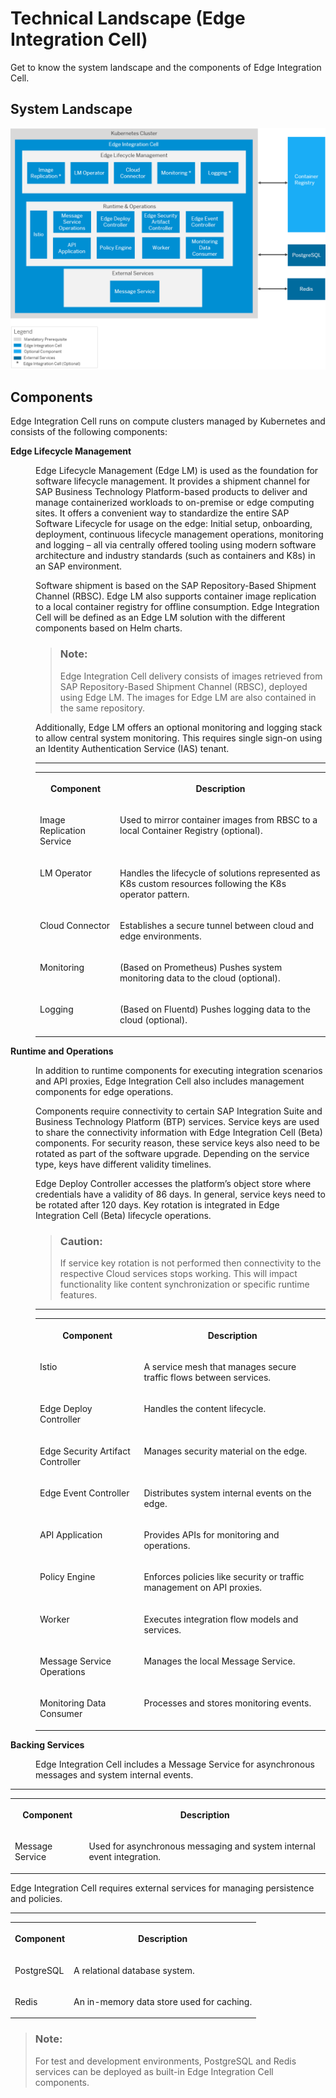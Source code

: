 <!-- loiof60efc1363f04d17bb324d7e5f203ee9 -->

# Technical Landscape \(Edge Integration Cell\)

Get to know the system landscape and the components of Edge Integration Cell.



<a name="loiof60efc1363f04d17bb324d7e5f203ee9__section_yll_fny_z5b"/>

## System Landscape

![](images/EIC-Landscape1_bd52867.png)



<a name="loiof60efc1363f04d17bb324d7e5f203ee9__section_gg1_mny_z5b"/>

## Components

Edge Integration Cell runs on compute clusters managed by Kubernetes and consists of the following components:


<dl>
<dt><b>

Edge Lifecycle Management

</b></dt>
<dd>

Edge Lifecycle Management \(Edge LM\) is used as the foundation for software lifecycle management. It provides a shipment channel for SAP Business Technology Platform-based products to deliver and manage containerized workloads to on-premise or edge computing sites. It offers a convenient way to standardize the entire SAP Software Lifecycle for usage on the edge: Initial setup, onboarding, deployment, continuous lifecycle management operations, monitoring and logging – all via centrally offered tooling using modern software architecture and industry standards \(such as containers and K8s\) in an SAP environment.



</dd>
<dd>

Software shipment is based on the SAP Repository-Based Shipment Channel \(RBSC\). Edge LM also supports container image replication to a local container registry for offline consumption. Edge Integration Cell will be defined as an Edge LM solution with the different components based on Helm charts.

> ### Note:  
> Edge Integration Cell delivery consists of images retrieved from SAP Repository-Based Shipment Channel \(RBSC\), deployed using Edge LM. The images for Edge LM are also contained in the same repository.



</dd>
<dd>

Additionally, Edge LM offers an optional monitoring and logging stack to allow central system monitoring. This requires single sign-on using an Identity Authentication Service \(IAS\) tenant.



</dd>
<dd>

****


<table>
<tr>
<th valign="top">

Component

</th>
<th valign="top">

Description

</th>
</tr>
<tr>
<td valign="top">

Image Replication Service

</td>
<td valign="top">

Used to mirror container images from RBSC to a local Container Registry \(optional\).

</td>
</tr>
<tr>
<td valign="top">

LM Operator

</td>
<td valign="top">

Handles the lifecycle of solutions represented as K8s custom resources following the K8s operator pattern.

</td>
</tr>
<tr>
<td valign="top">

Cloud Connector

</td>
<td valign="top">

Establishes a secure tunnel between cloud and edge environments.

</td>
</tr>
<tr>
<td valign="top">

Monitoring

</td>
<td valign="top">

\(Based on Prometheus\) Pushes system monitoring data to the cloud \(optional\).

</td>
</tr>
<tr>
<td valign="top">

Logging

</td>
<td valign="top">

\(Based on Fluentd\) Pushes logging data to the cloud \(optional\).

</td>
</tr>
</table>



</dd><dt><b>

Runtime and Operations

</b></dt>
<dd>

In addition to runtime components for executing integration scenarios and API proxies, Edge Integration Cell also includes management components for edge operations.

Components require connectivity to certain SAP Integration Suite and Business Technology Platform \(BTP\) services. Service keys are used to share the connectivity information with Edge Integration Cell \(Beta\) components. For security reason, these service keys also need to be rotated as part of the software upgrade. Depending on the service type, keys have different validity timelines.

Edge Deploy Controller accesses the platform’s object store where credentials have a validity of 86 days. In general, service keys need to be rotated after 120 days. Key rotation is integrated in Edge Integration Cell \(Beta\) lifecycle operations.

> ### Caution:  
> If service key rotation is not performed then connectivity to the respective Cloud services stops working. This will impact functionality like content synchronization or specific runtime features.



</dd>
<dd>

****


<table>
<tr>
<th valign="top">

Component

</th>
<th valign="top">

Description

</th>
</tr>
<tr>
<td valign="top">

Istio

</td>
<td valign="top">

A service mesh that manages secure traffic flows between services.

</td>
</tr>
<tr>
<td valign="top">

Edge Deploy Controller

</td>
<td valign="top">

Handles the content lifecycle.

</td>
</tr>
<tr>
<td valign="top">

Edge Security Artifact Controller

</td>
<td valign="top">

Manages security material on the edge.

</td>
</tr>
<tr>
<td valign="top">

Edge Event Controller

</td>
<td valign="top">

Distributes system internal events on the edge.

</td>
</tr>
<tr>
<td valign="top">

API Application

</td>
<td valign="top">

Provides APIs for monitoring and operations.

</td>
</tr>
<tr>
<td valign="top">

Policy Engine

</td>
<td valign="top">

Enforces policies like security or traffic management on API proxies.

</td>
</tr>
<tr>
<td valign="top">

Worker

</td>
<td valign="top">

Executes integration flow models and services.

</td>
</tr>
<tr>
<td valign="top">

Message Service Operations

</td>
<td valign="top">

Manages the local Message Service.

</td>
</tr>
<tr>
<td valign="top">

Monitoring Data Consumer

</td>
<td valign="top">

Processes and stores monitoring events.

</td>
</tr>
</table>



</dd><dt><b>

Backing Services

</b></dt>
<dd>

Edge Integration Cell includes a Message Service for asynchronous messages and system internal events.



</dd>
</dl>

****


<table>
<tr>
<th valign="top">

Component

</th>
<th valign="top">

Description

</th>
</tr>
<tr>
<td valign="top">

Message Service

</td>
<td valign="top">

Used for asynchronous messaging and system internal event integration.

</td>
</tr>
</table>

Edge Integration Cell requires external services for managing persistence and policies.

****


<table>
<tr>
<th valign="top">

Component

</th>
<th valign="top">

Description

</th>
</tr>
<tr>
<td valign="top">

PostgreSQL

</td>
<td valign="top">

A relational database system.

</td>
</tr>
<tr>
<td valign="top">

Redis

</td>
<td valign="top">

An in-memory data store used for caching.

</td>
</tr>
</table>

> ### Note:  
> For test and development environments, PostgreSQL and Redis services can be deployed as built-in Edge Integration Cell components.

